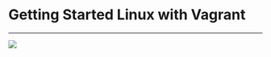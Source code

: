 # Getting Started Linux with Vagrant

---

![](http://aruizca.com/content/images/vagrant-virtualbox-ubuntu-post-title.png)
